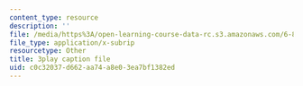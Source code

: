 ```yaml
---
content_type: resource
description: ''
file: /media/https%3A/open-learning-course-data-rc.s3.amazonaws.com/6-858-computer-systems-security-fall-2014/c0c32037d662aa74a8e03ea7bf1382ed_I0Psvvky-44.srt
file_type: application/x-subrip
resourcetype: Other
title: 3play caption file
uid: c0c32037-d662-aa74-a8e0-3ea7bf1382ed
---
```

